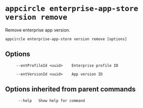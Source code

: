 # `appcircle enterprise-app-store version remove`

Remove enterprise app version.

```plaintext
appcircle enterprise-app-store version remove [options]
```

## Options

```plaintext
     --entProfileId <uuid>    Enterprise profile ID

     --entVersionId <uuid>    App version ID
```

## Options inherited from parent commands

```plaintext
      --help   Show help for command
```
